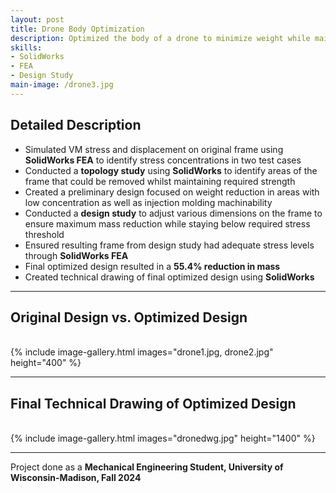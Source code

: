 ```yaml
---
layout: post
title: Drone Body Optimization
description: Optimized the body of a drone to minimize weight while maintaining structural integrity.
skills: 
- SolidWorks
- FEA
- Design Study
main-image: /drone3.jpg
---
```

## Detailed Description
- Simulated VM stress and displacement on original frame using **SolidWorks FEA** to identify stress concentrations in two test cases
- Conducted a **topology study** using **SolidWorks** to identify areas of the frame that could be removed whilst maintaining required strength
- Created a preliminary design focused on weight reduction in areas with low concentration as well as injection molding machinability
- Conducted a **design study** to adjust various dimensions on the frame to ensure maximum mass reduction while staying below required stress threshold
- Ensured resulting frame from design study had adequate stress levels through **SolidWorks FEA**
- Final optimized design resulted in a **55.4% reduction in mass**
- Created technical drawing of final optimized design using **SolidWorks**

---

## Original Design vs. Optimized Design
<br>
{% include image-gallery.html images="drone1.jpg, drone2.jpg" height="400" %}
<br>

---

## Final Technical Drawing of Optimized Design
<br>
{% include image-gallery.html images="dronedwg.jpg" height="1400" %}
<br>

---

Project done as a **Mechanical Engineering Student, University of Wisconsin-Madison, Fall 2024**
